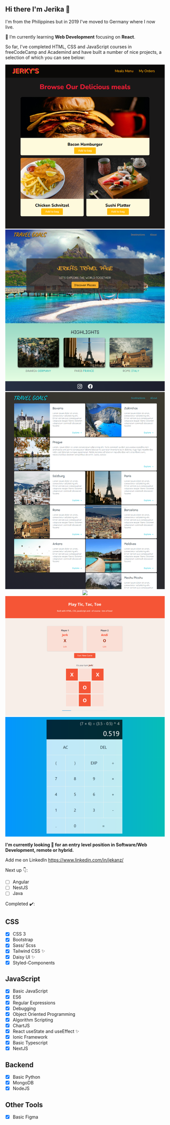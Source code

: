 ## Hi there I'm Jerika 👋

I'm from the Philippines but in 2019 I've moved to Germany where I now live.

🌱 I’m currently learning **Web Development** focusing on **React**.

<!-- Things that interest me are -->

<!-- I enjoy ... -->

So far, I've completed HTML, CSS and JavaScript courses in freeCodeCamp and Academind and have built a number of nice projects, a selection of which you can see below:

<div align="center" style:'display:flex; flex-direction: column; ' >
  <img src="web_food.png" alt="Web Food Page" width: 390px;/>
  <img src="travel_startpage.png" alt="Travel Page - Home Page" width: 390px;/>
  <img src="travel_destinations.png" alt="Travel Page - Destinations Page" width: 390px;/>
  <img src="https://user-images.githubusercontent.com/76426580/203258765-20440b24-eafa-4512-9c8d-7aac191c5f91.png" />
  <img src="tictactoe.png" alt="Tic Tac Toe" width: 390px;/>
  <img src="https://github.com/jecaps/calculator/raw/master/src/images/calculator.png" alt="Tic Tac Toe" width: 390px;/>
    

</div>

**I'm currently looking 👀 for an entry level position in Software/Web Development, remote or hybrid.**

Add me on LinkedIn <https://www.linkedin.com/in/jekanz/>

Next up 👇:

- [ ] Angular 
- [ ] NestJS
- [ ] Java

Completed ✔️:

## CSS
- [x] CSS 3
- [x] Bootstrap
- [x] Sass/ Scss 
- [x] Tailwind CSS ✨
- [x] Daisy UI ✨
- [x] Styled-Components

## JavaScript
- [x] Basic JavaScript
- [x] ES6
- [x] Regular Expressions
- [x] Debugging
- [x] Object Oriented Programming
- [x] Algorithm Scripting
- [x] ChartJS
- [x] React useState and useEffect ✨
- [x] Ionic Framework
- [x] Basic Typescript
- [x] NextJS

## Backend
- [x] Basic Python
- [x] MongoDB
- [x] NodeJS

## Other Tools
- [x] Basic Figma


